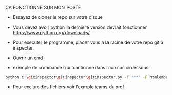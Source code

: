CA FONCTIONNE SUR MON POSTE

* Essayez de cloner le repo sur votre disque
* Vous devez avoir python la dernière version devrait fonctionner https://www.python.org/downloads/

* Pour executer le programme, placer vous a la racine de votre repo git à inspecter.
* Ouvrir un cmd
* exemple de commande qui fonctionne dans mon cas ci dessous

```bash
python c:\gitinspector\gitinspector\gitinspector.py -f "**" -F htmlembedded -HlmrTw > logs.html
```

* Pour exclure des fichiers voir l'exmple teams du prof
